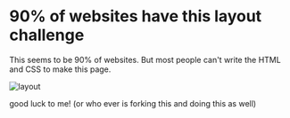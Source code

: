 # 90% of websites have this layout challenge
This seems to be 90% of websites. But most people can't write the HTML and CSS to make this page.

![layout](https://media.discordapp.net/attachments/792809406412357663/792809464709120000/Screen_Shot_2020-12-27_at_9.23.44_AM.png?width=582&height=676)

good luck to me! (or who ever is forking this and doing this as well)
